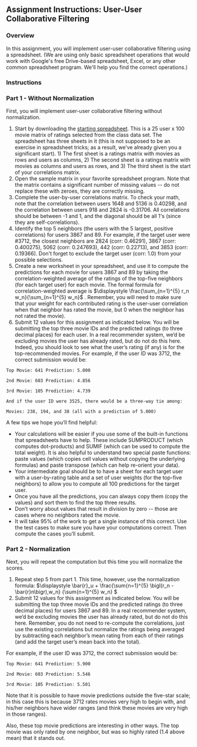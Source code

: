 ## Assignment Instructions: User-User Collaborative Filtering

### Overview

In this assignment, you will implement user-user collaborative filtering using a spreadsheet. (We are using only basic spreadsheet operations that would work with Google's free Drive-based spreadsheet, Excel, or any other common spreadsheet program. We'll help you find the correct operations.)

### Instructions

### Part 1 - Without Normalization

First, you will implement user-user collaborative filtering without normalization.

1. Start by downloading the [starting spreadsheet](https://docs.google.com/spreadsheets/d/0BxANCLmMqAyIQ0ZWSy1KNUI4RWc/edit?usp=sharing&ouid=109754831122217564118&resourcekey=0-E2eDaszcSluP4Oi1i-uAhw&rtpof=true&sd=true). This is a 25 user x 100 movie matrix of ratings selected from the class data set. The spreadsheet has three sheets in it (this is not supposed to be an exercise in spreadsheet tricks; as a result, we’ve already given you a significant start). 1) The first sheet is a ratings matrix with movies as rows and users as columns, 2) The second sheet is a ratings matrix with movies as columns and users as rows, and 3) The third sheet is the start of your correlations matrix.
2. Open the sample matrix in your favorite spreadsheet program. Note that the matrix contains a significant number of missing values -- do not replace these with zeroes, they are correctly missing.
3. Complete the user-by-user correlations matrix. To check your math, note that the correlation between users 1648 and 5136 is 0.40298, and the correlation between users 918 and 2824 is -0.31706. All correlations should be between -1 and 1, and the diagonal should be all 1's (since they are self-correlations).
4. Identify the top 5 neighbors (the users with the 5 largest, positive correlations) for users 3867 and 89. For example, if the target user were #3712, the closest neighbors are 2824 (corr: 0.46291), 3867 (corr: 0.400275), 5062 (corr: 0.247693), 442 (corr: 0.22713), and 3853 (corr: 0.19366). Don't forget to exclude the target user (corr: 1.0) from your possible selections.
5. Create a new worksheet in your spreadsheet, and use it to compute the predictions for each movie for users 3867 and 89 by taking the correlation-weighted average of the ratings of the top-five neighbors (for each target user) for each movie. The formal formula for correlation-weighted average is $\displaystyle \frac{\sum_{n=1}^{5} r_n w_n}{\sum_{n=1}^{5} w_n}$ ​​. Remember, you will need to make sure that your weight for each contributed rating is the user-user correlation when that neighbor has rated the movie, but 0 when the neighbor has not rated the movie).
6. Submit 12 values for this assignment as indicated below. You will be submitting the top three movie IDs and the predicted ratings (to three decimal places) for each user. In a real recommender system, we’d be excluding movies the user has already rated, but do not do this here. Indeed, you should look to see what the user’s rating (if any) is for the top-recommended movies. For example, if the user ID was 3712, the correct submission would be:
```
Top Movie: 641 Prediction: 5.000

2nd Movie: 603 Prediction: 4.856

3rd Movie: 105 Prediction: 4.739

And if the user ID were 3525, there would be a three-way tie among:

Movies: 238, 194, and 38 (all with a prediction of 5.000)
```


A few tips we hope you’ll find helpful:

* Your calculations will be easier if you use some of the built-in functions that spreadsheets have to help. These include SUMPRODUCT (which computes dot-products) and SUMIF (which can be used to compute the total weight).  It is also helpful to understand two special paste functions: paste values (which copies cell values without copying the underlying formulas) and paste transpose (which can help re-orient your data).
* Your intermediate goal should be to have a sheet for each target user with a user-by-rating table and a set of user weights (for the top-five neighbors) to allow you to compute all 100 predictions for the target user.
* Once you have all the predictions, you can always copy them (copy the values) and sort them to find the top three results.
* Don’t worry about values that result in division by zero -- those are cases where no neighbors rated the movie.
* It will take 95% of the work to get a single instance of this correct. Use the test cases to make sure you have your computations correct. Then compute the cases you’ll submit.

### Part 2 - Normalization

Next, you will repeat the computation but this time you will normalize the scores.

1. Repeat step 5 from part 1. This time, however, use the normalization formula: $\displaystyle \bar{r}_u + \frac{\sum{n=1}^{5} \bigl(r_n - \bar{r}n\bigr),w_n} {\sum{n=1}^{5} w_n} $
2. Submit 12 values for this assignment as indicated below. You will be submitting the top three movie IDs and the predicted ratings (to three decimal places) for users 3867 and 89. In a real recommender system, we’d be excluding movies the user has already rated, but do not do this here. Remember, you do not need to re-compute the correlations, just use the existing correlations but normalize the ratings being averaged by subtracting each neighbor’s mean rating from each of their ratings (and add the target user’s mean back into the total).

For example, if the user ID was 3712, the correct submission would be:
```
Top Movie: 641 Prediction: 5.900

2nd Movie: 603 Prediction: 5.546

3rd Movie: 105 Prediction: 5.501
```
Note that it is possible to have movie predictions outside the five-star scale; in this case this is because 3712 rates movies very high to begin with, and his/her neighbors have wider ranges (and think these movies are very high in those ranges).

Also, these top movie predictions are interesting in other ways. The top movie was only rated by one neighbor, but was so highly rated (1.4 above mean) that it stands out.